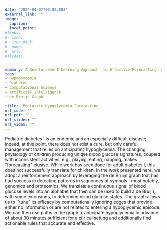 ```yaml
---
date: "2024-04-07T00:00:00Z"
external_link: ""
image:
  caption: 
  focal_point: 
#links:
#- icon: 
#  icon_pack: 
#  name: 
#  url: 
#slides: 


summary: A Reinforcement Learning Approach  to Effective Forecasting  of Pediatric Hypoglycemia in Diabetes I Patients--an extended de Bruijn Graph
tags:
- Hypoglycemia 
- Diabetes 
- Computational Science
- Artificial Intelligence
- de Bruijn Graph

title:  Pediatric Hypoglycemia Forecasting
url_code: ""
url_pdf: ""
url_slides: ""
url_video: ""
---
```

Pediatric diabetes I is an endemic and an especially difficult disease; indeed, at this point, there does not exist a cure, but only careful management that relies on anticipating hypoglycemia. The changing physiology of children producing unique blood glucose signatures, coupled with inconsistent activities, e.g., playing, eating, napping, makes "forecasting" elusive.  While work has been done for adult diabetes I, this does not successfully translate for children.  In the work presented here, we adopt a reinforcement approach by leveraging the de Bruijn graph that has had success in detecting patterns in sequences of symbols--most notably, genomics and proteomics.  We translate a continuous signal of blood glucose levels into an alphabet that then can be used to build a de Bruijn, with some extensions, to determine blood glucose states. The graph allows us to ``tune" its efficacy by computationally ignoring edges that provide either no information or are not related to entering a hypoglycemic episode. We can then use paths in the graph to anticipate hypoglycemia in advance of about 30 minutes sufficient for a clinical setting and additionally find actionable rules that accurate and effective.